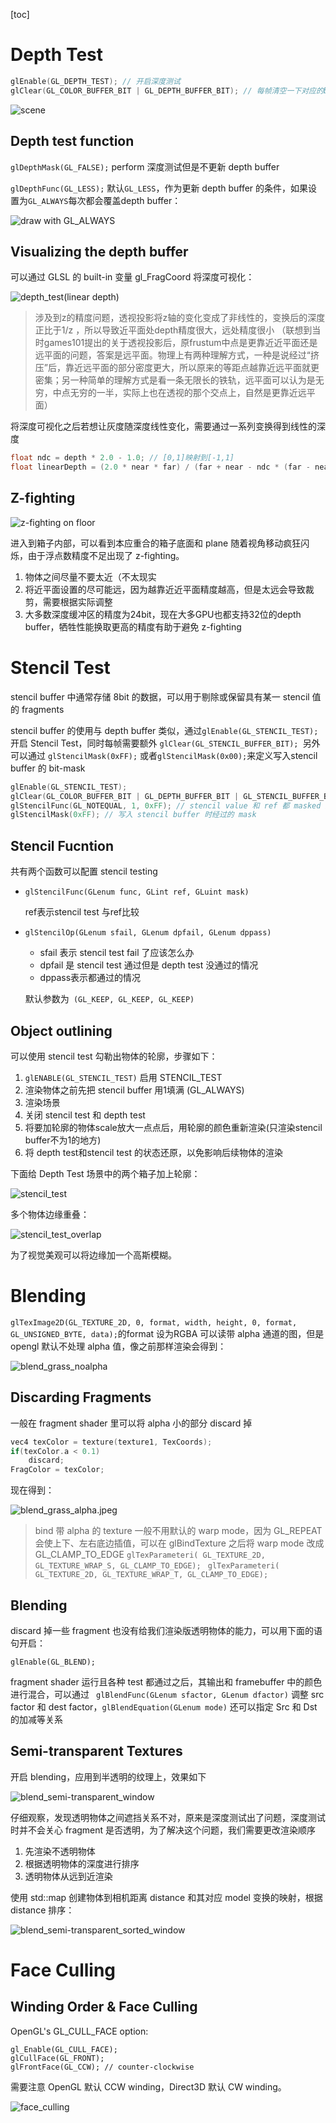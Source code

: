 [toc]

# Depth Test

```c++
glEnable(GL_DEPTH_TEST); // 开启深度测试
glClear(GL_COLOR_BUFFER_BIT | GL_DEPTH_BUFFER_BIT); // 每帧清空一下对应的buffer

```

<img src="images/depth_test/scene.jpeg" alt="scene" style="zoom:100%;" />

## Depth test function

`glDepthMask(GL_FALSE);`  perform 深度测试但是不更新  depth buffer

`glDepthFunc(GL_LESS);` 默认`GL_LESS`，作为更新 depth buffer 的条件，如果设置为`GL_ALWAYS`每次都会覆盖depth buffer：

<img src="images/depth_test/glDepthFunc(GL_ALWAYS).jpeg" alt="draw with GL_ALWAYS" style="zoom:100%;" />

## Visualizing the depth buffer

可以通过 GLSL 的 built-in 变量 gl_FragCoord 将深度可视化：

<img src="images/depth_test/depth_test(linear depth).jpeg" alt="depth_test(linear depth)" style="zoom:100%;" />

> 涉及到z的精度问题，透视投影将z轴的变化变成了非线性的，变换后的深度正比于1/z ，所以导致近平面处depth精度很大，远处精度很小 （联想到当时games101提出的关于透视投影后，原frustum中点是更靠近近平面还是远平面的问题，答案是远平面。物理上有两种理解方式，一种是说经过“挤压”后，靠近远平面的部分密度更大，所以原来的等距点越靠近远平面就更密集；另一种简单的理解方式是看一条无限长的铁轨，远平面可以认为是无穷，中点无穷的一半，实际上也在透视的那个交点上，自然是更靠近远平面）

将深度可视化之后若想让灰度随深度线性变化，需要通过一系列变换得到线性的深度

```c++
float ndc = depth * 2.0 - 1.0; // [0,1]映射到[-1,1]
float linearDepth = (2.0 * near * far) / (far + near - ndc * (far - near));	 // 用透视矩阵算出投影前后z的关系，表示出原来的z，就是linearDepth

```

 

## Z-fighting

<img src="images/depth_test/z-fighting.jpeg" alt="z-fighting on floor" style="zoom:100%;" />

进入到箱子内部，可以看到本应重合的箱子底面和 plane 随着视角移动疯狂闪烁，由于浮点数精度不足出现了 z-fighting。

1. 物体之间尽量不要太近（不太现实
2. 将近平面设置的尽可能远，因为越靠近近平面精度越高，但是太远会导致裁剪，需要根据实际调整
3. 大多数深度缓冲区的精度为24bit，现在大多GPU也都支持32位的depth buffer，牺牲性能换取更高的精度有助于避免 z-fighting

# Stencil Test

stencil buffer 中通常存储 8bit 的数据，可以用于剔除或保留具有某一 stencil 值的 fragments

stencil buffer 的使用与 depth buffer 类似，通过`glEnable(GL_STENCIL_TEST); ` 开启 Stencil Test，同时每帧需要额外 `glClear(GL_STENCIL_BUFFER_BIT); `另外可以通过 `glStencilMask(0xFF);` 或者`glStencilMask(0x00);`来定义写入stencil buffer 的 bit-mask 

```cpp
glEnable(GL_STENCIL_TEST);
glClear(GL_COLOR_BUFFER_BIT | GL_DEPTH_BUFFER_BIT | GL_STENCIL_BUFFER_BIT);
glStencilFunc(GL_NOTEQUAL, 1, 0xFF); // stencil value 和 ref 都 masked 之后再比较
glStencilMask(0xFF); // 写入 stencil buffer 时经过的 mask
```

## Stencil Fucntion

共有两个函数可以配置 stencil testing

* `glStencilFunc(GLenum func, GLint ref, GLuint mask)`

  ref表示stencil test 与ref比较

* `glStencilOp(GLenum sfail, GLenum dpfail, GLenum dppass)` 

  * sfail 表示 stencil test fail 了应该怎么办
  * dpfail 是 stencil test 通过但是 depth test 没通过的情况
  * dppass表示都通过的情况

  默认参数为` (GL_KEEP, GL_KEEP, GL_KEEP)`

## Object outlining

可以使用 stencil test 勾勒出物体的轮廓，步骤如下：

1. `glENABLE(GL_STENCIL_TEST)` 启用 STENCIL_TEST
2. 渲染物体之前先把 stencil buffer 用1填满 (GL_ALWAYS)
3. 渲染场景
4. 关闭 stencil test 和 depth test
5. 将要加轮廓的物体scale放大一点点后，用轮廓的颜色重新渲染(只渲染stencil buffer不为1的地方)
6. 将 depth test和stencil test 的状态还原，以免影响后续物体的渲染

下面给 Depth Test 场景中的两个箱子加上轮廓：

<img src="images/stencil_test/stencil_test.jpeg" alt="stencil_test" style="zoom:100%;" />

多个物体边缘重叠：

<img src="images/stencil_test/stencil_test_overlap.jpeg" alt="stencil_test_overlap" style="zoom:100%;" />

为了视觉美观可以将边缘加一个高斯模糊。

# Blending

`glTexImage2D(GL_TEXTURE_2D, 0, format, width, height, 0, format, GL_UNSIGNED_BYTE, data);`的format 设为RGBA 可以读带 alpha 通道的图，但是 opengl 默认不处理 alpha 值，像之前那样渲染会得到：

<img src="images/blend/blend_grass_noalpha.jpeg" alt="blend_grass_noalpha" style="zoom:100%;" />

## Discarding Fragments

一般在 fragment shader 里可以将 alpha 小的部分 discard 掉

```cpp
vec4 texColor = texture(texture1, TexCoords);
if(texColor.a < 0.1)
    discard;
FragColor = texColor;
```

现在得到：

<img src="images/blend/blend_grass_alpha.jpeg" alt="blend_grass_alpha.jpeg" style="zoom:100%;" />

> bind 带 alpha 的 texture 一般不用默认的 warp mode，因为 GL_REPEAT 会使上下、左右底边插值，可以在 glBindTexture 之后将 warp mode 改成 GL_CLAMP_TO_EDGE
> `glTexParameteri( GL_TEXTURE_2D, GL_TEXTURE_WRAP_S, GL_CLAMP_TO_EDGE); `
> `glTexParameteri( GL_TEXTURE_2D, GL_TEXTURE_WRAP_T, GL_CLAMP_TO_EDGE);`

## Blending

discard 掉一些 fragment 也没有给我们渲染版透明物体的能力，可以用下面的语句开启：

```
glEnable(GL_BLEND);  
```

fragment shader 运行且各种 test 都通过之后，其输出和 framebuffer 中的颜色进行混合，可以通过 ` glBlendFunc(GLenum sfactor, GLenum dfactor)` 调整 src factor 和 dest factor，`glBlendEquation(GLenum mode)` 还可以指定 Src 和 Dst 的加减等关系

## Semi-transparent Textures

开启 blending，应用到半透明的纹理上，效果如下

<img src="images/blend/blend_semi-transparent_window.jpeg" alt="blend_semi-transparent_window" style="zoom:100%;" />

仔细观察，发现透明物体之间遮挡关系不对，原来是深度测试出了问题，深度测试时并不会关心 fragment 是否透明，为了解决这个问题，我们需要更改渲染顺序

1. 先渲染不透明物体
2. 根据透明物体的深度进行排序
3. 透明物体从远到近渲染

使用 std::map 创建物体到相机距离 distance 和其对应 model 变换的映射，根据 distance 排序：

<img src="images/blend/blend_semi-transparent_sorted_window.jpeg" alt="blend_semi-transparent_sorted_window" style="zoom:100%;" />

# Face Culling

## Winding Order & Face Culling

 OpenGL's GL_CULL_FACE option:

```
gl_Enable(GL_CULL_FACE);
glCullFace(GL_FRONT);  
glFrontFace(GL_CCW); // counter-clockwise
```

需要注意 OpenGL 默认 CCW winding，Direct3D 默认 CW winding。

<img src="images/face_culling/face_culling.jpeg" alt="face_culling" style="zoom:100%;" />
